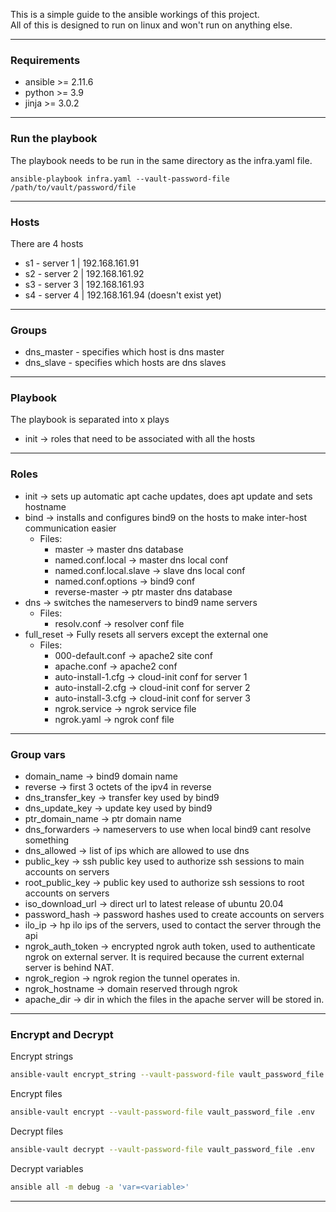 This is a simple guide to the ansible workings of this project. \
All of this is designed to run on linux and won't run on anything else.
___
### Requirements
* ansible >= 2.11.6
* python >= 3.9
* jinja >= 3.0.2
___
### Run the playbook
The playbook needs to be run in the same directory as the infra.yaml file.
```shell
ansible-playbook infra.yaml --vault-password-file /path/to/vault/password/file
```
___
### Hosts
There are 4 hosts
* s1 - server 1 | 192.168.161.91
* s2 - server 2 | 192.168.161.92
* s3 - server 3 | 192.168.161.93
* s4 - server 4 | 192.168.161.94  (doesn't exist yet)
---
### Groups
* dns_master - specifies which host is dns master
* dns_slave - specifies which hosts are dns slaves
___
### Playbook
The playbook is separated into x plays
* init -> roles that need to be associated with all the hosts
___
### Roles
* init -> sets up automatic apt cache updates, does apt update and sets hostname
* bind -> installs and configures bind9 on the hosts to make inter-host communication easier
  * Files:
    * master -> master dns database
    * named.conf.local -> master dns local conf
    * named.conf.local.slave -> slave dns local conf
    * named.conf.options -> bind9 conf
    * reverse-master -> ptr master dns database
* dns -> switches the nameservers to bind9 name servers
  * Files:
    * resolv.conf -> resolver conf file
* full_reset -> Fully resets all servers except the external one
  * Files:
    * 000-default.conf -> apache2 site conf
    * apache.conf -> apache2 conf
    * auto-install-1.cfg -> cloud-init conf for server 1
    * auto-install-2.cfg -> cloud-init conf for server 2
    * auto-install-3.cfg -> cloud-init conf for server 3
    * ngrok.service -> ngrok service file
    * ngrok.yaml -> ngrok conf file
___
### Group vars
* domain_name -> bind9 domain name
* reverse -> first 3 octets of the ipv4 in reverse
* dns_transfer_key -> transfer key used by bind9
* dns_update_key -> update key used by bind9
* ptr_domain_name -> ptr domain name
* dns_forwarders -> nameservers to use when local bind9 cant resolve something
* dns_allowed -> list of ips which are allowed to use dns
* public_key -> ssh public key used to authorize ssh sessions to main accounts on servers
* root_public_key -> public key used to authorize ssh sessions to root accounts on servers
* iso_download_url -> direct url to latest release of ubuntu 20.04
* password_hash -> password hashes used to create accounts on servers
* ilo_ip -> hp ilo ips of the servers, used to contact the server through the api
* ngrok_auth_token -> encrypted ngrok auth token, used to authenticate ngrok on external server.
It is required because the current external server is behind NAT.
* ngrok_region -> ngrok region the tunnel operates in.
* ngrok_hostname -> domain reserved through ngrok
* apache_dir -> dir in which the files in the apache server will be stored in.
___
### Encrypt and Decrypt
Encrypt strings
```bash
ansible-vault encrypt_string --vault-password-file vault_password_file important_string 123
```
Encrypt files
```bash
ansible-vault encrypt --vault-password-file vault_password_file .env
```

Decrypt files
```bash
ansible-vault decrypt --vault-password-file vault_password_file .env
```

Decrypt variables
```bash
ansible all -m debug -a 'var=<variable>'
```
___